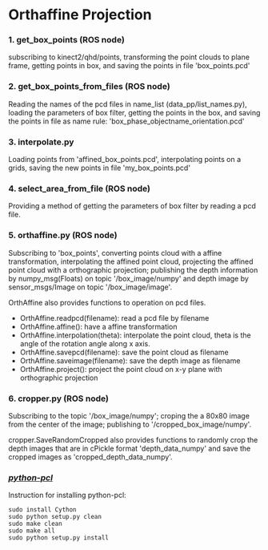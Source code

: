 # Orthaffine Projection

### 1. get_box_points (ROS node)
subscribing to kinect2/qhd/points, transforming the point clouds to plane frame, getting points in box, and saving the points in file 'box_points.pcd'

### 2. get_box_points_from_files (ROS node)
Reading the names of the pcd files in name_list (data_pp/list_names.py), loading the parameters of box filter, getting the points in the box, and saving the points in file as name rule: 'box_phase_objectname_orientation.pcd' 

### 3. interpolate.py
Loading points from 'affined_box_points.pcd', interpolating points on a grids, saving the new points in file 'my_box_points.pcd'

### 4. select_area_from_file (ROS node)
Providing a method of getting the parameters of box filter by reading a pcd file.

### 5. orthaffine.py (ROS node)
Subscribing to 'box_points', converting points cloud with a affine transformation, interpolating the affined point cloud, projecting the affined point cloud with a orthographic projection; publishing the depth information by numpy_msg(Floats) on topic '/box_image/numpy' and depth image by sensor_msgs/Image on topic '/box_image/image'.

OrthAffine also provides functions to operation on pcd files.
* OrthAffine.readpcd(filename): read a pcd file by filename
* OrthAffine.affine(): have a affine transformation
* OrthAffine.interpolation(theta): interpolate the point cloud, theta is the angle of the rotation angle along x axis.
* OrthAffine.savepcd(filename): save the point cloud as filename
* OrthAffine.saveimage(filename): save the depth image as filename
* OrthAffine.project(): project the point cloud on x-y plane with orthographic projection

### 6. cropper.py (ROS node)
Subscribing to the topic '/box_image/numpy'; croping the a 80x80 image from the center of the image; publishing to '/cropped_box_image/numpy'.

cropper.SaveRandomCropped also provides functions to randomly crop the depth images that are in cPickle format 'depth_data_numpy' and save the cropped images as 'cropped_depth_data_numpy'.

### [*python-pcl*](https://github.com/strawlab/python-pcl)
Instruction for installing python-pcl:
```shell
sudo install Cython
sudo python setup.py clean
sudo make clean
sudo make all
sudo python setup.py install
```

